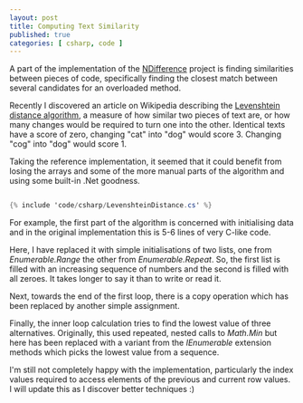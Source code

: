 ```yaml
---
layout: post
title: Computing Text Similarity
published: true
categories: [ csharp, code ]
---
```


A part of the implementation of the [NDifference](http://deejaygraham.github.io/ndifference/) 
project is finding similarities between pieces of code, specifically finding 
the closest match between several candidates for an overloaded method.

Recently I discovered an article on Wikipedia describing the 
[Levenshtein distance algorithm](http://en.wikipedia.org/wiki/Levenshtein_distance), 
a measure of how similar two pieces of text are, or how many changes would be 
required to turn one into the other. Identical texts have a score of zero, changing
"cat" into "dog" would score 3. Changing "cog" into "dog" would score 1.

Taking the reference implementation, it seemed that it could benefit from losing 
the arrays and some of the more manual parts of the algorithm and using some 
built-in .Net goodness.

~~~csharp

{% include 'code/csharp/LevenshteinDistance.cs' %}

~~~

For example, the first part of the algorithm is concerned with initialising 
data and in the original implementation this is 5-6 lines of very C-like code.

Here, I have replaced it with simple initialisations of two lists, one from 
*Enumerable.Range* the other from *Enumerable.Repeat*. So, the first list is
filled with an increasing sequence of numbers and the second is filled with all
zeroes. It takes longer to say it than to write or read it.

Next, towards the end of the first loop, there is a copy operation which has been
replaced by another simple assignment.

Finally, the inner loop calculation tries to find the lowest value of three 
alternatives. Originally, this used repeated, nested calls to *Math.Min* but 
here has been replaced with a variant from the *IEnumerable<T>* extension methods 
which picks the lowest value from a sequence.

I'm still not completely happy with the implementation, particularly the index values 
required to access elements of the previous and current row values. I will update 
this as I discover better techniques :)




